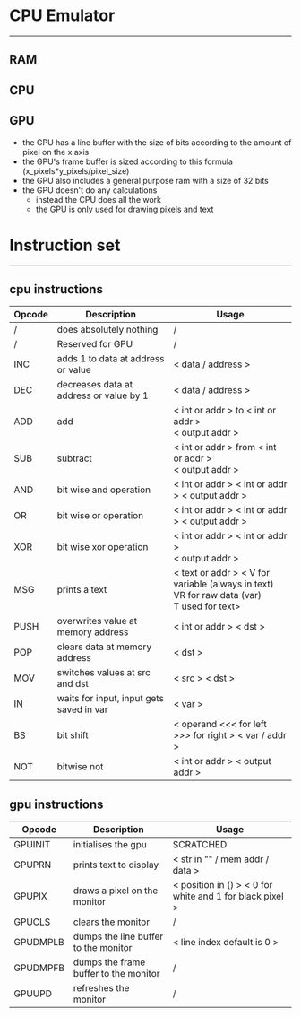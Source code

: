 # CPU Emulator
<hr>

## RAM
## CPU

## GPU

- the GPU has a line buffer with the size of bits according to the amount of pixel on the x axis
- the GPU's frame buffer is sized according to this formula (x_pixels*y_pixels/pixel_size)
- the GPU also includes a general purpose ram with a size of 32 bits
- the GPU doesn't do any calculations
  - instead the CPU does all the work
  - the GPU is only used for drawing pixels and text

# Instruction set
<hr>

## cpu instructions
  
  | Opcode | Description                              | Usage                                                                                                 |
  |--------|------------------------------------------|-------------------------------------------------------------------------------------------------------|
  | /      | does absolutely nothing                  | /                                                                                                     |
  | /      | Reserved for GPU                         | /                                                                                                     |
  | INC    | adds 1 to data at address or value       | < data  /  address >                                                                                  |
  | DEC    | decreases data at address or value by 1  | < data  /  address >                                                                                  |
  | ADD    | add                                      | < int or addr > to < int or addr > <br/> < output addr >                                              |
  | SUB    | subtract                                 | < int or addr > from < int or addr > <br/> < output addr >                                            |
  | AND    | bit wise and operation                   | < int or addr > < int or addr > < output addr >                                                       |
  | OR     | bit wise or operation                    | < int or addr > < int or addr > < output addr >                                                       |
  | XOR    | bit wise xor operation                   | < int or addr > < int or addr > <br/>< output addr >                                                  |
  | MSG    | prints a text                            | < text or addr > < V for variable (always in text) <br/> VR for raw data (var) <br/> T used for text> |
  | PUSH   | overwrites value at memory address       | < int or addr > < dst >                                                                               |
  | POP    | clears data at memory address            | < dst >                                                                                               |
  | MOV    | switches values at src and dst           | < src > < dst >                                                                                       |
  | IN     | waits for input, input gets saved in var | < var >                                                                                               |
  | BS     | bit shift                                | < operand  <<< for left <br/> >>> for right > < var / addr >                                          |
  | NOT    | bitwise not                              | < int or addr > < output addr >                                                                       |




## gpu instructions
  
  | Opcode   | Description                           | Usage                                                    |
  |----------|---------------------------------------|----------------------------------------------------------|
  | GPUINIT  | initialises the gpu                   | SCRATCHED                                                |
  | GPUPRN   | prints text to display                | < str in "" / mem addr / data >                          |
  | GPUPIX   | draws a pixel on the monitor          | < position in () > < 0 for white and 1 for black pixel > |
  | GPUCLS   | clears the monitor                    | /                                                        |
  | GPUDMPLB | dumps the line buffer to the monitor  | < line index default is 0 >                              |
  | GPUDMPFB | dumps the frame buffer to the monitor | /                                                        |
  | GPUUPD   | refreshes the  monitor                | /                                                        |

